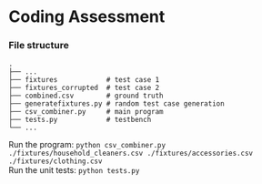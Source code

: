 # Coding Assessment

### File structure
    .
    ├── ...
    ├── fixtures            # test case 1
    ├── fixtures_corrupted  # test case 2
    ├── combined.csv        # ground truth
    ├── generatefixtures.py # random test case generation
    ├── csv_combiner.py     # main program
    ├── tests.py            # testbench
    └── ...

Run the program: `python csv_combiner.py ./fixtures/household_cleaners.csv ./fixtures/accessories.csv ./fixtures/clothing.csv`\
Run the unit tests: `python tests.py`
